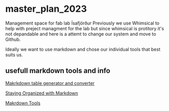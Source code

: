 # master_plan_2023
Management space for fab lab Ísafjörður
Previously we use Whimsical to help with preject managment for the lab but since whimsical is protitory it's not depandable and here is a attemt to change our system and move to Github.

Ideally we want to use markdown and chose our individual tools that best suits us.

## usefull markdown tools and info

[Makrkdown table generator and converter](https://tabletomarkdown.com/generate-markdown-table/)

[Staying Organized with Markdown](https://www.mayerdan.com/programming/2016/11/26/standup-markdown-history)

[Makrdown Tools](https://www.markdownguide.org/tools/)
